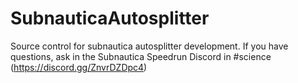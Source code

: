 # SubnauticaAutosplitter
Source control for subnautica autosplitter development.
If you have questions, ask in the Subnautica Speedrun Discord in #science (https://discord.gg/ZnvrDZDpc4)
